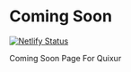 # Coming Soon
[![Netlify Status](https://api.netlify.com/api/v1/badges/db54df58-7cfe-4c3d-875c-56aac2eab772/deploy-status)](https://app.netlify.com/sites/quixur/deploys)

Coming Soon Page For Quixur

